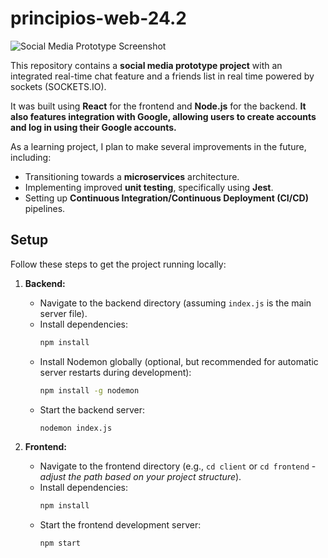 # principios-web-24.2

![Social Media Prototype Screenshot](https://i.ibb.co/chfQXsqb/Socialmedia.png)

This repository contains a **social media prototype project** with an integrated real-time chat feature and a friends list in real time powered by sockets (SOCKETS.IO).

It was built using **React** for the frontend and **Node.js** for the backend. **It also features integration with Google, allowing users to create accounts and log in using their Google accounts.**

As a learning project, I plan to make several improvements in the future, including:
* Transitioning towards a **microservices** architecture.
* Implementing improved **unit testing**, specifically using **Jest**.
* Setting up **Continuous Integration/Continuous Deployment (CI/CD)** pipelines.

## Setup

Follow these steps to get the project running locally:

1.  **Backend:**
    * Navigate to the backend directory (assuming `index.js` is the main server file).
    * Install dependencies:
        ```bash
        npm install
        ```
    * Install Nodemon globally (optional, but recommended for automatic server restarts during development):
        ```bash
        npm install -g nodemon
        ```
    * Start the backend server:
        ```bash
        nodemon index.js
        ```

2.  **Frontend:**
    * Navigate to the frontend directory (e.g., `cd client` or `cd frontend` - *adjust the path based on your project structure*).
    * Install dependencies:
        ```bash
        npm install
        ```
    * Start the frontend development server:
        ```bash
        npm start
        ```
